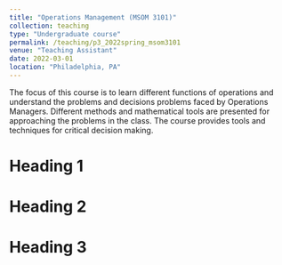 ```yaml
---
title: "Operations Management (MSOM 3101)"
collection: teaching
type: "Undergraduate course"
permalink: /teaching/p3_2022spring_msom3101
venue: "Teaching Assistant"
date: 2022-03-01
location: "Philadelphia, PA"
---
```


The focus of this course is to learn different functions of operations and understand the problems and decisions problems faced by Operations Managers. Different methods and mathematical tools are presented for approaching the problems in the class. The course provides tools and techniques for critical decision making.

Heading 1
======

Heading 2
======

Heading 3
======
